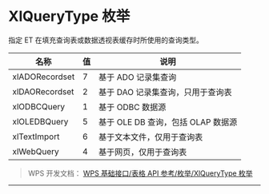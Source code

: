 # XlQueryType 枚举

指定 ET 在填充查询表或数据透视表缓存时所使用的查询类型。

| 名称           | 值  | 说明                               |
|----------------|-----|------------------------------------|
| xlADORecordset | 7   | 基于 ADO 记录集查询                |
| xlDAORecordset | 2   | 基于 DAO 记录集查询，只用于查询表  |
| xlODBCQuery    | 1   | 基于 ODBC 数据源                   |
| xlOLEDBQuery   | 5   | 基于 OLE DB 查询，包括 OLAP 数据源 |
| xlTextImport   | 6   | 基于文本文件，仅用于查询表         |
| xlWebQuery     | 4   | 基于网页，仅用于查询表             |

> WPS 开发文档： [WPS 基础接口/表格 API 参考/枚举/XlQueryType 枚举](https://qn.cache.wpscdn.cn/encs/doc/office_v19/topics/WPS%20%E5%9F%BA%E7%A1%80%E6%8E%A5%E5%8F%A3/%E8%A1%A8%E6%A0%BC%20API%20%E5%8F%82%E8%80%83/%E6%9E%9A%E4%B8%BE/XlQueryType%20%E6%9E%9A%E4%B8%BE.html)

------------------------------------------------------------------------
